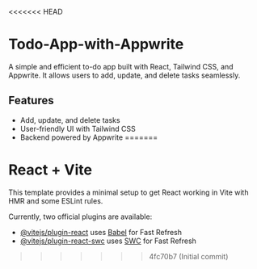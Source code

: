 <<<<<<< HEAD
# Todo-App-with-Appwrite
A simple and efficient to-do app built with React, Tailwind CSS, and Appwrite. It allows users to add, update, and delete tasks seamlessly.  

## Features  
- Add, update, and delete tasks  
- User-friendly UI with Tailwind CSS  
- Backend powered by Appwrite 
=======
# React + Vite

This template provides a minimal setup to get React working in Vite with HMR and some ESLint rules.

Currently, two official plugins are available:

- [@vitejs/plugin-react](https://github.com/vitejs/vite-plugin-react/blob/main/packages/plugin-react/README.md) uses [Babel](https://babeljs.io/) for Fast Refresh
- [@vitejs/plugin-react-swc](https://github.com/vitejs/vite-plugin-react-swc) uses [SWC](https://swc.rs/) for Fast Refresh
>>>>>>> 4fc70b7 (Initial commit)

